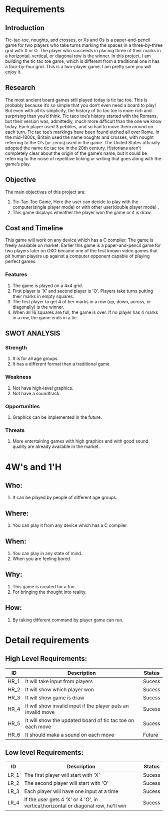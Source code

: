 # Requirements
## Introduction
Tic-tac-toe, noughts, and crosses, or Xs and Os is a paper-and-pencil game for two players who take turns marking the spaces in a three-by-three grid with X or O. The player who succeeds in placing three of their marks in a horizontal, vertical, or diagonal row is the winner.
In this project, I am building the tic tac toe game, which is different from a traditional one it has a four-by-four grid. This is a two-player game.
I am pretty sure you will enjoy it.
## Research
The most ancient board games still played today is tic tac toe. This is probably because it’s so simple that you don’t even need a board to play! But even with all its simplicity, the history of tic tac toe is more rich and surprising than you’d think.
Tic taco toe’s history started with the Romans, but their version was, admittedly, much more difficult than the one we know today. Each player used 3 pebbles, and so had to move them around on each turn. Tic tac toe’s markings have been found etched all over Rome. 
In the mid-1800s, Britain used the name noughts and crosses, with nought referring to the O’s (or zeros) used in the game. The United States officially adopted the name tic tac toe in the 20th century. Historians aren’t completely clear about the origin of the game’s name, but it could be referring to the noise of repetitive ticking or writing that goes along with the game’s play.
## Objective
The main objectives of this project are:
1. Tic-Tac-Toe Game, Here the user can decide to play with the computer(single player mode) or with other user(double player mode) .
2. This game displays wheather the player won the game or it is draw.
## Cost and Timeline
This game will work on any device which has a C compiler. The game is freely available on market.
Earlier this game is a paper-and-pencil game for two players later on OXO became one of the first known video games that pit human players up against a computer opponent capable of playing perfect games.
### Features
1. The game is played on a 4x4 grid.
2. First player is 'X' and second player is 'O'. Players take turns putting their marks in empty squares.
3. The first player to get 4 of her marks in a row (up, down, across, or diagonally) is the winner.
4. When all 16 squares are full, the game is over. If no player has 4 marks in a row, the game ends in a tie.
## SWOT ANALYSIS
### Strength
1. It is for all age groups.
2. It has a different format than a traditional game.
### Weakness
1. Not have high-level graphics.
2. Not have a soundtrack.
### Opportunities
1. Graphics can be implemented in the future.
### Threats
1. More entertaining games with high graphics and with good sound quality are already available in the market.
# 4W's and 1'H
## Who:
1. It can be played by people of different age groups.
## Where:
1. You can play it from any device which has a C compiler.
## When:
1. You can play in any state of mind.
2. When you are feeling bored.
## Why:
1. This game is created for a fun.
2. For bringing the thought into reality.
## How:
1. By taking different command by player game can run.
# Detail requirements
## High Level Requirements:
 ID | Description | Status 
----|  ---------- | -----
HR_1 | It will take input from players | Sucess
HR_2 | It will show which player won  | Sucess
HR_3 | It will show game is draw | Sucess
HR_4 | It will show invalid input if the player puts an invalid move | Sucess
HR_5 | It will show the updated board of tic tac toe on each move | Sucess
HR_6 | It should make a sound on each move | Future
## Low level Requirements:
 ID | Description | Status 
----|  ---------- | -----
LR_1 | The first player will start with 'X' | Sucess
LR_2 | The second player will start with 'O' | Sucess
LR_3 | Each player will have one input at a time | Sucess
LR_4 | If the user gets 4 'X' or 4 'O', in vertical,horizontal or diagonal row, he'll win | Sucess
